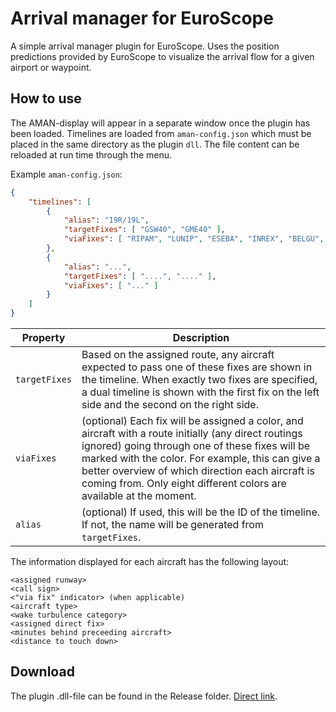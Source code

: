 # Arrival manager for EuroScope 
A simple arrival manager plugin for EuroScope. Uses the position predictions provided by EuroScope to visualize the arrival flow for a given airport or waypoint.

## How to use
The AMAN-display will appear in a separate window once the plugin has been loaded. Timelines are loaded from `aman-config.json` which must be placed in the same directory as the plugin `dll`. The file content can be reloaded at run time through the menu. 

Example `aman-config.json`:

```json
{
    "timelines": [
        {
            "alias": "19R/19L",
            "targetFixes": [ "GSW40", "GME40" ],
            "viaFixes": [ "RIPAM", "LUNIP", "ESEBA", "INREX", "BELGU", "ADOPI", "RIPAM" ]
        },
        {
            "alias": "...",
            "targetFixes": [ "....", "...." ],
            "viaFixes": [ "..." ]
        }
    ]
}
```

| Property      | Description
|---------------|---------------
| `targetFixes` | Based on the assigned route, any aircraft expected to pass one of these fixes are shown in the timeline. When exactly two fixes are specified, a dual timeline is shown with the first fix on the left side and the second on the right side.
| `viaFixes`    | (optional) Each fix will be assigned a color, and aircraft with a route initially (any direct routings ignored) going through one of these fixes will be marked with the color. For example, this can give a better overview of which direction each aircraft is coming from. Only eight different colors are available at the moment.
| `alias`       | (optional) If used, this will be the ID of the timeline. If not, the name will be generated from `targetFixes`.

The information displayed for each aircraft has the following layout:
```
<assigned runway>
<call sign>
<"via fix" indicator> (when applicable)
<aircraft type>
<wake turbulence category>
<assigned direct fix>
<minutes behind preceeding aircraft>
<distance to touch down>
```

## Download

The plugin .dll-file can be found in the Release folder. [Direct link](https://github.com/EvenAR/euroscope-aman/raw/master/Release/Aman.dll).
